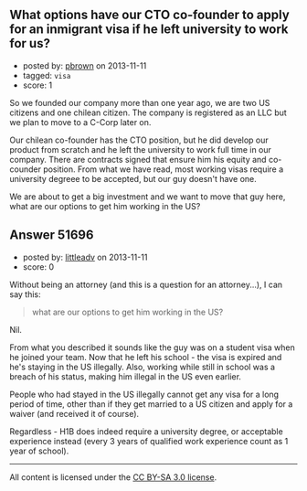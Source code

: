 ## What options have our CTO co-founder to apply for an inmigrant visa if he left university to work for us?

- posted by: [pbrown](https://stackexchange.com/users/-1/29640-pbrown) on 2013-11-11
- tagged: `visa`
- score: 1

<p>So we founded our company more than one year ago, we are two US citizens and one chilean citizen. The company is registered as an LLC but we plan to move to a C-Corp later on.</p>

<p>Our chilean co-founder has the CTO position, but he did develop our product from scratch and he left the university to work full time in our company. There are contracts signed that ensure him his equity and co-counder position. From what we have read, most working visas require a university degreee to be accepted, but our guy doesn't have one.</p>

<p>We are about to get a big investment and we want to move that guy here, what are our options to get him working in the US?</p>



## Answer 51696

- posted by: [littleadv](https://stackexchange.com/users/-1/13808-littleadv) on 2013-11-11
- score: 0

<p>Without being an attorney (and this is a question for an attorney...), I can say this:</p>

<blockquote>
  <p>what are our options to get him working in the US?</p>
</blockquote>

<p>Nil.</p>

<p>From what you described it sounds like the guy was on a student visa when he joined your team. Now that he left his school - the visa is expired and he's staying in the US illegally. Also, working while still in school was a breach of his status, making him illegal in the US even earlier.</p>

<p>People who had stayed in the US illegally cannot get any visa for a long period of time, other than if they get married to a US citizen and apply for a waiver (and received it of course).</p>

<p>Regardless - H1B does indeed require a university degree, or acceptable experience instead (every 3 years of qualified work experience count as 1 year of school).</p>




---

All content is licensed under the [CC BY-SA 3.0 license](https://creativecommons.org/licenses/by-sa/3.0/).
